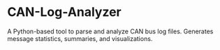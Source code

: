 # CAN-Log-Analyzer
A Python-based tool to parse and analyze CAN bus log files. Generates message statistics, summaries, and visualizations.
